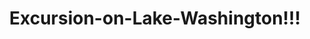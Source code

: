 ---
layout: blog
title: Excursion-on-Lake-Washington!!!
category: blog
lat: 47.58925
lng: -122.21577
altitude: 10.2
image: https://s3-us-west-2.amazonaws.com/worldcup14/2014-07-19 15:03:05 PDT.jpg
---